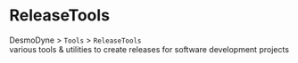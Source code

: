# ReleaseTools
DesmoDyne > `Tools` > `ReleaseTools`  
various tools & utilities to create releases for software development projects  

